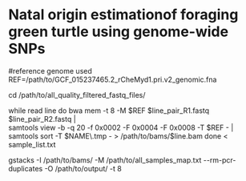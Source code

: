 # Natal origin estimationof foraging green turtle using genome-wide SNPs 

#reference genome used 
REF=/path/to/GCF_015237465.2_rCheMyd1.pri.v2_genomic.fna

cd /path/to/all_quality_filtered_fastq_files/

while read line 
do
bwa mem -t 8 -M $REF $line\_pair_R1.fastq $line\_pair_R2.fastq |\
samtools view -b -q 20  -f 0x0002  -F 0x0004  -F 0x0008  -T $REF - | \
samtools sort -T $NAME\.tmp - > /path/to/bams/$line\.bam
done < sample_list.txt

gstacks -I /path/to/bams/ -M /path/to/all_samples_map.txt --rm-pcr-duplicates -O /path/to/output/ -t 8
